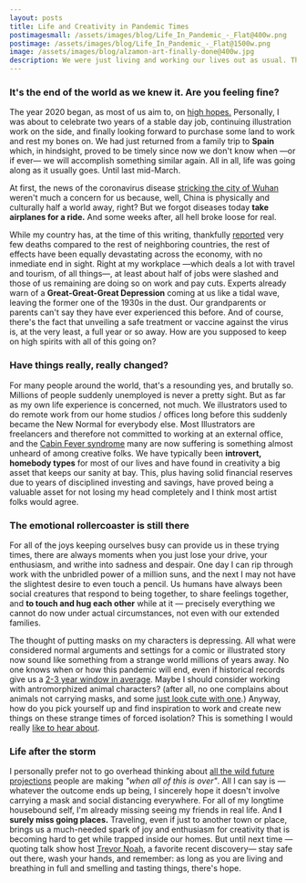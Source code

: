 ```yaml
---
layout: posts
title: Life and Creativity in Pandemic Times
postimagesmall: /assets/images/blog/Life_In_Pandemic_-_Flat@400w.png
postimage: /assets/images/blog/Life_In_Pandemic_-_Flat@1500w.png
image: /assets/images/blog/alzamon-art-finally-done@400w.jpg 
description: We were just living and working our lives out as usual. Then COVID-19 happened.
---
```


### It's the end of the world as we knew it. Are you feeling fine?

The year 2020 began, as most of us aim to, on [high hopes.](/assets/images/portfolio/2020_i_happyNewYear@1500w.jpg) Personally, I was about to celebrate two years of a stable day job, continuing illustration work on the side, and finally looking forward to purchase some land to work and rest my bones on. We had just returned from a family trip to **Spain** which, in hindsight, proved to be timely since now we don't know when —or if ever— we will accomplish something similar again. All in all, life was going along as it usually goes. Until last mid-March.

At first, the news of the coronavirus disease [stricking the city of Wuhan](https://www.nytimes.com/article/coronavirus-timeline.html) weren't much a concern for us because, well, China is physically and culturally half a world away, right? But we forgot diseases today **take airplanes for a ride.** And some weeks after, all hell broke loose for real.

While my country has, at the time of this writing, thankfully [reported](https://www.ccss.sa.cr/web/coronavirus/estadistica) very few deaths compared to the rest of neighboring countries, the rest of effects have been equally devastating across the economy, with no inmediate end in sight. Right at my workplace —which deals a lot with travel and tourism, of all things—, at least about half of jobs were slashed and those of us remaining are doing so on work and pay cuts. Experts already warn of a **Great-Great-Great Depression** coming at us like a tidal wave, leaving the former one of the 1930s in the dust. Our grandparents or parents can't say they have ever experienced this before. And of course, there's the fact that unveiling a safe treatment or vaccine against the virus is, at the very least, a full year or so away. How are you supposed to keep on high spirits with all of this going on?

### Have things really, really changed?

For many people around the world, that's a resounding yes, and brutally so. Millions of people suddenly unemployed is never a pretty sight. But as far as my own life experience is concerned, not much. We illustrators used to do remote work from our home studios / offices long before this suddenly became the New Normal for everybody else. Most Illustrators are freelancers and therefore not committed to working at an external office, and the [Cabin Fever syndrome](https://en.wikipedia.org/wiki/Cabin_fever) many are now suffering is something almost unheard of among creative folks. We have typically been **introvert, homebody types** for most of our lives and have found in creativity a big asset that keeps our sanity at bay. This, plus having solid financial reserves due to years of disciplined investing and savings, have proved being a valuable asset for not losing my head completely and I think most artist folks would agree.


### The emotional rollercoaster is still there

For all of the joys keeping ourselves busy can provide us in these trying times, there are always moments when you just lose your drive, your enthusiasm, and writhe into sadness and despair. One day I can rip through work with the unbridled power of a million suns, and the next I may not have the slightest desire to even touch a pencil. Us humans have always been social creatures that respond to being together, to share feelings together, and **to touch and hug each other** while at it — precisely everything we cannot do now under actual circumstances, not even with our extended families. 

The thought of putting masks on my characters is depressing. All what were considered normal arguments and settings for a comic or illustrated story now sound like something from a strange world millions of years away. No one knows when or how this pandemic will end, even if historical records give us a [2-3 year window in average](https://www.weforum.org/agenda/2020/03/a-visual-history-of-pandemics). Maybe I should consider working with antromorphized animal characters? (after all, no one complains about animals not carrying masks, and some [just look cute with one](https://www.spiritanimal.info/raccoon-spirit-animal/).) Anyway, how do you pick yourself up and find inspiration to work and create new things on these strange times of forced isolation? This is something I would really [like to hear about](/about/).

### Life after the storm

I personally prefer not to go overhead thinking about [all the wild future projections](https://www.quora.com/What-will-life-be-like-after-the-coronavirus-pandemic-subsides) people are making _"when all of this is over"_. All I can say is —  whatever the outcome ends up being, I sincerely hope it doesn't involve carrying a mask and social distancing everywhere. For all of my longtime housebound self, I'm already missing seeing my friends in real life. And **I surely miss going places.** Traveling, even if just to another town or place, brings us a much-needed spark of joy and enthusiasm for creativity that is becoming hard to get while trapped inside our homes. But until next time —quoting talk show host [Trevor Noah](https://www.youtube.com/channel/UCwWhs_6x42TyRM4Wstoq8HA), a favorite recent discovery— stay safe out there, wash your hands, and remember: as long as you are living and breathing in full and smelling and tasting things, there's hope.